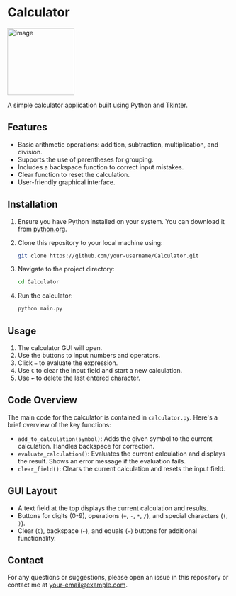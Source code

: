 

# Calculator
<img width="151" alt="image" src="https://github.com/Yash-Epte/Calculator/assets/121223452/9e9aaca2-bb8c-417e-b098-491888dbc638">


A simple calculator application built using Python and Tkinter.

## Features

- Basic arithmetic operations: addition, subtraction, multiplication, and division.
- Supports the use of parentheses for grouping.
- Includes a backspace function to correct input mistakes.
- Clear function to reset the calculation.
- User-friendly graphical interface.

## Installation

1. Ensure you have Python installed on your system. You can download it from [python.org](https://www.python.org/).

2. Clone this repository to your local machine using:
   ```bash
   git clone https://github.com/your-username/Calculator.git
   ```

3. Navigate to the project directory:
   ```bash
   cd Calculator
   ```

4. Run the calculator:
   ```bash
   python main.py
   ```

## Usage

1. The calculator GUI will open.
2. Use the buttons to input numbers and operators.
3. Click `=` to evaluate the expression.
4. Use `C` to clear the input field and start a new calculation.
5. Use `←` to delete the last entered character.

## Code Overview

The main code for the calculator is contained in `calculator.py`. Here's a brief overview of the key functions:

- `add_to_calculation(symbol)`: Adds the given symbol to the current calculation. Handles backspace for correction.
- `evaluate_calculation()`: Evaluates the current calculation and displays the result. Shows an error message if the evaluation fails.
- `clear_field()`: Clears the current calculation and resets the input field.

## GUI Layout

- A text field at the top displays the current calculation and results.
- Buttons for digits (0-9), operations (`+`, `-`, `*`, `/`), and special characters (`(`, `)`).
- Clear (`C`), backspace (`←`), and equals (`=`) buttons for additional functionality.



## Contact

For any questions or suggestions, please open an issue in this repository or contact me at [your-email@example.com](epteyash777@gmail.com).


